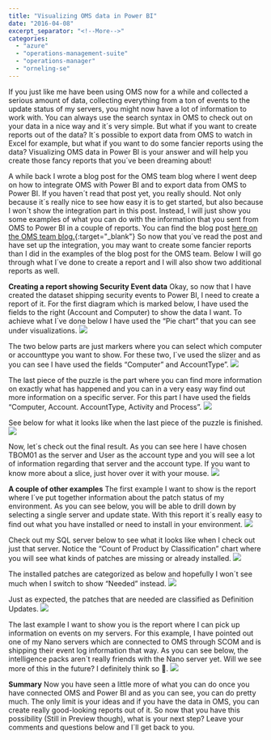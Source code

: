 ```yaml
---
title: "Visualizing OMS data in Power BI"
date: "2016-04-08"
excerpt_separator: "<!--More-->"
categories: 
  - "azure"
  - "operations-management-suite"
  - "operations-manager"
  - "orneling-se"
---
```


If you just like me have been using OMS now for a while and collected a serious amount of data, collecting everything from a ton of events to the update status of my servers, you might now have a lot of information to work with. You can always use the search syntax in OMS to check out on your data in a nice way and it´s very simple. But what if you want to create reports out of the data? It´s possible to export data from OMS to watch in Excel for example, but what if you want to do some fancier reports using the data? Visualizing OMS data in Power BI is your answer and will help you create those fancy reports that you´ve been dreaming about!
<!--More-->
 A while back I wrote a blog post for the OMS team blog where I went deep on how to integrate OMS with Power BI and to export data from OMS to Power BI. If you haven´t read that post yet, you really should. Not only because it´s really nice to see how easy it is to get started, but also because I won´t show the integration part in this post. Instead, I will just show you some examples of what you can do with the information that you sent from OMS to Power BI in a couple of reports. You can find the blog post [here on the OMS team blog.](https://blogs.technet.microsoft.com/msoms/2016/03/31/integrating-oms-and-power-bi/){:target="_blank"} So now that you´ve read the post and have set up the integration, you may want to create some fancier reports than I did in the examples of the blog post for the OMS team. Below I will go through what I´ve done to create a report and I will also show two additional reports as well.

**Creating a report showing Security Event data** Okay, so now that I have created the dataset shipping security events to Power BI, I need to create a report of it. For the first diagram which is marked below, I have used the fields to the right (Account and Computer) to show the data I want. To achieve what I´ve done below I have used the “Pie chart” that you can see under visualizations.
![](https://blog.orneling.se/assets/images/2016/04/1.jpg)

The two below parts are just markers where you can select which computer or accounttype you want to show. For these two, I´ve used the slizer and as you can see I have used the fields “Computer” and AccountType”.
![](https://blog.orneling.se/assets/images/2016/04/2.jpg)

The last piece of the puzzle is the part where you can find more information on exactly what has happened and you can in a very easy way find out more information on a specific server. For this part I have used the fields “Computer, Account. AccountType, Activity and Process”. 
![](https://blog.orneling.se/assets/images/2016/04/3.jpg)

See below for what it looks like when the last piece of the puzzle is finished.
![](https://blog.orneling.se/assets/images/2016/04/4.jpg)

Now, let´s check out the final result. As you can see here I have chosen TBOM01 as the server and User as the account type and you will see a lot of information regarding that server and the account type. If you want to know more about a slice, just hover over it with your mouse. 
![](https://blog.orneling.se/assets/images/2016/04/5.jpg)

**A couple of other examples** The first example I want to show is the report where I´ve put together information about the patch status of my environment. As you can see below, you will be able to drill down by selecting a single server and update state. With this report it´s really easy to find out what you have installed or need to install in your environment. 
![](https://blog.orneling.se/assets/images/2016/04/6.jpg)

Check out my SQL server below to see what it looks like when I check out just that server. Notice the “Count of Product by Classification” chart where you will see what kinds of patches are missing or already installed. 
![](https://blog.orneling.se/assets/images/2016/04/7.jpg)

The installed patches are categorized as below and hopefully I won´t see much when I switch to show “Needed” instead. 
![](https://blog.orneling.se/assets/images/2016/04/8.jpg)

Just as expected, the patches that are needed are classified as Definition Updates. 
![](https://blog.orneling.se/assets/images/2016/04/9.jpg)

The last example I want to show you is the report where I can pick up information on events on my servers. For this example, I have pointed out one of my Nano servers which are connected to OMS through SCOM and is shipping their event log information that way. As you can see below, the intelligence packs aren´t really friends with the Nano server yet. Will we see more of this in the future? I definitely think so . 
![](https://blog.orneling.se/assets/images/2016/04/10.jpg)

**Summary** Now you have seen a little more of what you can do once you have connected OMS and Power BI and as you can see, you can do pretty much. The only limit is your ideas and if you have the data in OMS, you can create really good-looking reports out of it. So now that you have this possibility (Still in Preview though), what is your next step? Leave your comments and questions below and I´ll get back to you.
